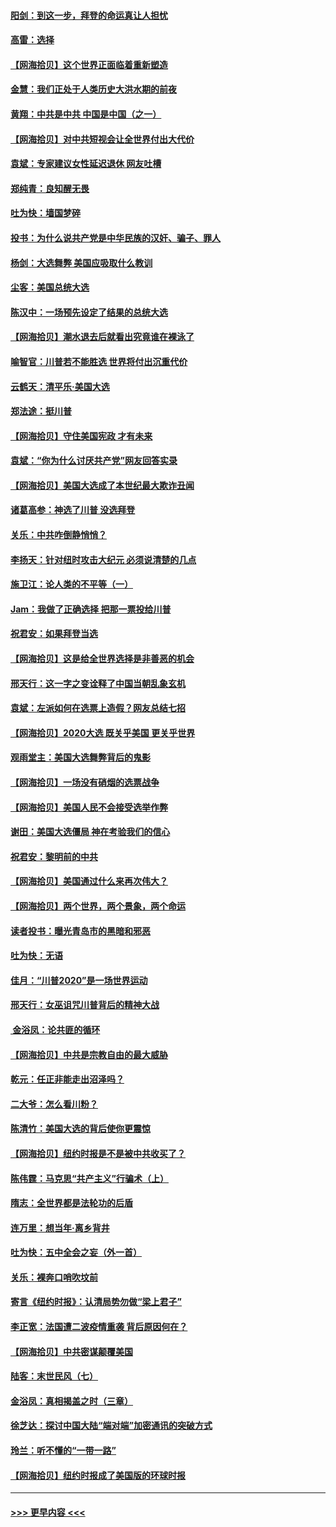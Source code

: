 #### [阳剑：到这一步，拜登的命运真让人担忧](../pages/nsc993/n12549093.md?t=11150102) 
#### [高雷：选择](../pages/nsc993/n12549087.md?t=11150102) 
#### [【网海拾贝】这个世界正面临着重新塑造](../pages/nsc993/n12548326.md?t=11150102) 
#### [金慧：我们正处于人类历史大洪水期的前夜](../pages/nsc993/n12547914.md?t=11150102) 
#### [黄翔：中共是中共 中国是中国（之一）](../pages/nsc993/n12547576.md?t=11150102) 
#### [【网海拾贝】对中共短视会让全世界付出大代价](../pages/nsc993/n12546043.md?t=11150102) 
#### [袁斌：专家建议女性延迟退休 网友吐槽](../pages/nsc993/n12545424.md?t=11150102) 
#### [郑纯青：良知醒无畏](../pages/nsc993/n12545394.md?t=11150102) 
#### [吐为快：墙国梦碎](../pages/nsc993/n12545309.md?t=11150102) 
#### [投书：为什么说共产党是中华民族的汉奸、骗子、罪人](../pages/nsc993/n12545089.md?t=11150102) 
#### [杨剑：大选舞弊 美国应吸取什么教训](../pages/nsc993/n12543937.md?t=11150102) 
#### [尘客：美国总统大选](../pages/nsc993/n12543828.md?t=11150102) 
#### [陈汉中：一场预先设定了结果的总统大选](../pages/nsc993/n12543564.md?t=11150102) 
#### [【网海拾贝】潮水退去后就看出究竟谁在裸泳了](../pages/nsc993/n12543321.md?t=11150102) 
#### [喻智官：川普若不能胜选 世界将付出沉重代价](../pages/nsc993/n12541352.md?t=11150102) 
#### [云鹤天：清平乐‧美国大选](../pages/nsc993/n12540916.md?t=11150102) 
#### [郑法途：挺川普](../pages/nsc993/n12540898.md?t=11150102) 
#### [【网海拾贝】守住美国宪政 才有未来](../pages/nsc993/n12540423.md?t=11150102) 
#### [袁斌：“你为什么讨厌共产党”网友回答实录](../pages/nsc993/n12540208.md?t=11150102) 
#### [【网海拾贝】美国大选成了本世纪最大欺诈丑闻](../pages/nsc993/n12538029.md?t=11150102) 
#### [诸葛高参：神选了川普 没选拜登](../pages/nsc993/n12537664.md?t=11150102) 
#### [关乐：中共咋倒静悄悄？](../pages/nsc993/n12537615.md?t=11150102) 
#### [李扬天：针对纽时攻击大纪元 必须说清楚的几点](../pages/nsc993/n12536001.md?t=11150102) 
#### [施卫江：论人类的不平等（一）](../pages/nsc993/n12535700.md?t=11150102) 
#### [Jam：我做了正确选择 把那一票投给川普](../pages/nsc993/n12535743.md?t=11150102) 
#### [祝君安：如果拜登当选](../pages/nsc993/n12535726.md?t=11150102) 
#### [【网海拾贝】这是给全世界选择是非善恶的机会](../pages/nsc993/n12535061.md?t=11150102) 
#### [邢天行：这一字之变诠释了中国当朝乱象玄机](../pages/nsc993/n12533446.md?t=11150102) 
#### [袁斌：左派如何在选票上造假？网友总结七招](../pages/nsc993/n12533180.md?t=11150102) 
#### [【网海拾贝】2020大选 既关乎美国 更关乎世界](../pages/nsc993/n12533161.md?t=11150102) 
#### [观雨堂主：美国大选舞弊背后的鬼影](../pages/nsc993/n12533153.md?t=11150102) 
#### [【网海拾贝】一场没有硝烟的选票战争](../pages/nsc993/n12531883.md?t=11150102) 
#### [【网海拾贝】美国人民不会接受选举作弊](../pages/nsc993/n12528850.md?t=11150102) 
#### [谢田：美国大选僵局 神在考验我们的信心](../pages/nsc993/n12527932.md?t=11150102) 
#### [祝君安：黎明前的中共](../pages/nsc993/n12524071.md?t=11150102) 
#### [【网海拾贝】美国通过什么来再次伟大？](../pages/nsc993/n12523844.md?t=11150102) 
#### [【网海拾贝】两个世界，两个景象，两个命运](../pages/nsc993/n12521419.md?t=11150102) 
#### [读者投书：曝光青岛市的黑暗和邪恶](../pages/nsc993/n12520988.md?t=11150102) 
#### [吐为快：无语](../pages/nsc993/n12518588.md?t=11150102) 
#### [佳月：“川普2020”是一场世界运动](../pages/nsc993/n12518581.md?t=11150102) 
#### [邢天行：女巫诅咒川普背后的精神大战](../pages/nsc993/n12517257.md?t=11150102) 
#### [ 金浴凤：论共匪的循环](../pages/nsc993/n12517133.md?t=11150102) 
#### [【网海拾贝】中共是宗教自由的最大威胁](../pages/nsc993/n12516879.md?t=11150102) 
#### [乾元：任正非能走出沼泽吗？](../pages/nsc993/n12515831.md?t=11150102) 
#### [二大爷：怎么看川粉？](../pages/nsc993/n12515820.md?t=11150102) 
#### [陈清竹：美国大选的背后使你更震惊](../pages/nsc993/n12515589.md?t=11150102) 
#### [【网海拾贝】纽约时报是不是被中共收买了？](../pages/nsc993/n12515122.md?t=11150102) 
#### [陈伟霆：马克思“共产主义”行骗术（上）](../pages/nsc993/n12510217.md?t=11150102) 
#### [隋志：全世界都是法轮功的后盾](../pages/nsc993/n12510636.md?t=11150102) 
#### [连万里：想当年‧离乡背井](../pages/nsc993/n12510623.md?t=11150102) 
#### [吐为快：五中全会之妄（外一首）](../pages/nsc993/n12510470.md?t=11150102) 
#### [关乐：裸奔口哨吹坟前](../pages/nsc993/n12510403.md?t=11150102) 
#### [寄言《纽约时报》：认清局势勿做“梁上君子”](../pages/nsc993/n12510042.md?t=11150102) 
#### [李正宽：法国遭二波疫情重袭 背后原因何在？](../pages/nsc993/n12509971.md?t=11150102) 
#### [【网海拾贝】中共密谋颠覆美国](../pages/nsc993/n12509816.md?t=11150102) 
#### [陆客：末世民风（七）](../pages/nsc993/n12507822.md?t=11150102) 
#### [金浴凤：真相揭盖之时（三章）](../pages/nsc993/n12507804.md?t=11150102) 
#### [徐芝达：探讨中国大陆“端对端”加密通讯的突破方式](../pages/nsc993/n12507682.md?t=11150102) 
#### [玲兰：听不懂的“一带一路”](../pages/nsc993/n12507669.md?t=11150102) 
#### [【网海拾贝】纽约时报成了美国版的环球时报](../pages/nsc993/n12507053.md?t=11150102) 

----
#### [ >>> 更早内容 <<< ](../indexes/nsc993-earlier.md)
